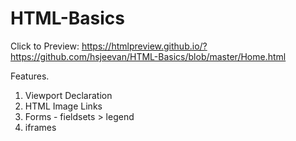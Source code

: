 # HTML-Basics

Click to Preview: https://htmlpreview.github.io/?https://github.com/hsjeevan/HTML-Basics/blob/master/Home.html

Features.

1. Viewport Declaration
2. HTML Image Links
3. Forms - fieldsets > legend
4. iframes
